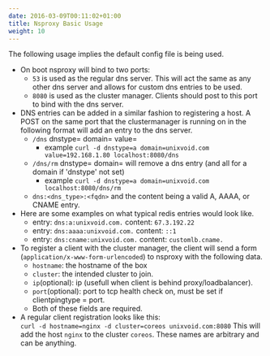 ```yaml
---
date: 2016-03-09T00:11:02+01:00
title: Nsproxy Basic Usage
weight: 10
---
```


The following usage implies the default config file is being used.  

- On boot nsproxy will bind to two ports:  
  - `53` is used as the regular dns server.  This will act the same as any other dns server and allows for custom dns entries to be used.  
  - `8080` is used as the cluster manager.  Clients should post to this port to bind with the dns server.  
- DNS entries can be added in a similar fashion to registering a host.  A POST on the same port that the clustermanager is running on in the following format will add an entry to the dns server.  
  - `/dns` dnstype= domain= value=  
    - example `curl -d dnstype=a domain=unixvoid.com value=192.168.1.80 localhost:8080/dns`  
  - `/dns/rm` dnstype= domain= will remove a dns entry (and all for a domain if 'dnstype' not set)  
    - example `curl -d dnstype=a domain=unixvoid.com localhost:8080/dns/rm`  
  - `dns:<dns_type>:<fqdn>` and the content being a valid A, AAAA, or CNAME entry.  
- Here are some examples on what typical redis entries would look like.  
  - entry: `dns:a:unixvoid.com.` content: `67.3.192.22`  
  - entry: `dns:aaaa:unixvoid.com.` content: `::1`  
  - entry: `dns:cname:unixvoid.com.` content: `customlb.cname.`  
- To register a client with the cluster manager, the client will send a form
    (`application/x-www-form-urlencoded`) to nsproxy with the following data.
    - `hostname`:  the hostname of the box  
    - `cluster`:  the intended cluster to join.  
    - `ip`(optional):  ip (usefull when client is behind proxy/loadbalancer).  
    - `port`(optional): port to tcp health check on, must be set if
      clientpingtype = port.  
  - Both of these fields are required.  
- A regular client registration looks like this:  
    `curl -d hostname=nginx -d cluster=coreos unixvoid.com:8080`  This will add the host `nginx` to the cluster `coreos`.  These names are arbitrary and can be anything.  
